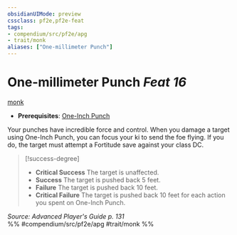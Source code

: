 ```yaml
---
obsidianUIMode: preview
cssclass: pf2e,pf2e-feat
tags:
- compendium/src/pf2e/apg
- trait/monk
aliases: ["One-millimeter Punch"]
---
```

# One-millimeter Punch  *Feat 16*  
[monk](/rules/traits/monk.md)  

- **Prerequisites**: [One-Inch Punch](/compendium/feats/one-inch-punch-apg.md)

Your punches have incredible force and control. When you damage a target using One-Inch Punch, you can focus your ki to send the foe flying. If you do, the target must attempt a Fortitude save against your class DC.

> [!success-degree] 
> - **Critical Success** The target is unaffected.
> - **Success** The target is pushed back 5 feet.
> - **Failure** The target is pushed back 10 feet.
> - **Critical Failure** The target is pushed back 10 feet for each action you spent on One-Inch Punch.

*Source: Advanced Player's Guide p. 131*  
%% #compendium/src/pf2e/apg #trait/monk %%